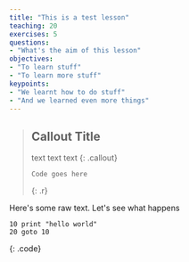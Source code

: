```yaml
---
title: "This is a test lesson"
teaching: 20
exercises: 5
questions:
- "What's the aim of this lesson"
objectives:
- "To learn stuff"
- "To learn more stuff"
keypoints:
- "We learnt how to do stuff"
- "And we learned even more things"
---
```


>## Callout Title
>text text
>text
>{: .callout}
>~~~
>Code goes here
>~~~
>{: .r}


Here's some raw text.  Let's see what happens

~~~
10 print "hello world"
20 goto 10
~~~
{: .code}
